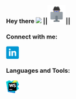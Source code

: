### Hey there <img src="https://media.giphy.com/media/hvRJCLFzcasrR4ia7z/giphy.gif" width="25px"> ||<img src="https://raw.githubusercontent.com/LLpanov/LLpanov/main/icons/personal.png" width="50px">||


### Connect with me:
<a href="https://www.linkedin.com/in/leonid-panov-a814aa23b/">
  <img align="left" alt="LinkedIn" width="35px" src="https://github.com/LLpanov/LLpanov/blob/main/icons/linkedin.png" />
</a>


[//]: # (https://raw.githubusercontent.com/LLpanov/LLpanov/main/icons/yahoo.png)
<br/>
<br/>

### Languages and Tools:
<a>
  <img align="left" height="35px" title="WebStorm" width="35px" src="https://raw.githubusercontent.com/LLpanov/LLpanov/main/icons/WebStorm.png"/>
</a>


